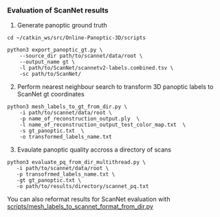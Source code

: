 ### Evaluation of ScanNet results

1. Generate panoptic ground truth
```
cd ~/catkin_ws/src/Online-Panoptic-3D/scripts

python3 export_panoptic_gt.py \
    --source_dir path/to/scannet/data/root \
    --output_name gt \
    -l path/to/ScanNet/scannetv2-labels.combined.tsv \
    -sc path/to/ScanNet/
```
2. Perform nearest neighbour search to transform 3D panoptic labels to ScanNet gt coordinates
```
python3 mesh_labels_to_gt_from_dir.py \
    -i path/to/scannet/data/root \
    -p name_of_reconstruction_output.ply  \
    -l name_of_reconstruction_output_test_color_map.txt  \
    -s gt_panoptic.txt  \
    -o transformed_labels_name.txt
```
3. Evaulate panoptic quality accross a directory of scans
 ```
python3 evaluate_pq_from_dir_multithread.py \
    -i path/to/scannet/data/root \
    -p transofrmed_labels_name.txt \
    -gt gt_panoptic.txt \
    -o path/to/results/directory/scannet_pq.txt
```

You can also reformat results for ScanNet evaluation with [scripts/mesh_labels_to_scannet_format_from_dir.py](https://github.com/TUTvision/Online-Panoptic-3D/blob/main/scripts/mesh_labels_to_scannet_format_from_dir.py)
